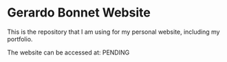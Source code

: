# Gerardo Bonnet Website

This is the repository that I am using for my personal website, including my portfolio. 

The website can be accessed at: PENDING 